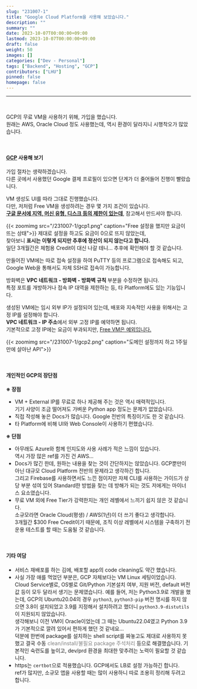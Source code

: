```yaml
---
slug: "231007-1"
title: "Google Cloud Platform을 사용해 보았습니다."
description: ""
summary: ""
date: 2023-10-07T00:00:00+09:00
lastmod: 2023-10-07T00:00:00+09:00
draft: false
weight: 50
images: []
categories: ["Dev - Personal"]
tags: ["Backend", "Hosting", "GCP"]
contributors: ["LHU"]
pinned: false
homepage: false
---
```


---

<br>

GCP의 무료 VM을 사용하기 위해, 가입을 했습니다.   
원래는 AWS, Oracle Cloud 정도 사용했는데, 역시 환경이 달라지니 시행착오가 많았습니다.   

<br>

#### [GCP][ref0] 사용해 보기
가입 절차는 생략하겠습니다.   
다른 곳에서 사용했던 Google 결제 프로필이 있으면 단계가 더 줄어들어 진행이 빨랐습니다.

VM 생성도 UI를 따라 그대로 진행했습니다.   
다만, 저처럼 Free VM을 생성하려는 경우 몇 가지 조건이 있습니다.   
**[구글 문서에 지역, 머신 유형, 디스크 등의 제한이 있는데][ref1]**, 참고해서 만드셔야 합니다.   

{{< zoomimg src="/231007-1/gcp1.png" caption="Free 설정을 했지만 요금이 뜨는 상태">}}
제대로 설정을 하고도 요금이 0으로 뜨지 않았는데,   
찾아보니 **표시는 이렇게 되지만 추후에 정산이 되지 않는다고 합니다.**   
일단 3개월간은 체험용 Credit이 대신 나갈 테니... 추후에 확인해야 할 것 같습니다.

만들어진 VM에는 따로 접속 설정을 하여 PuTTY 등의 프로그램으로 접속해도 되고,   
Google Web을 통해서도 자체 SSH로 접속이 가능합니다.

방화벽은 **VPC 네트워크 - 방화벽 - 방화벽 규칙** 부분을 수정하면 됩니다.   
특정 포트를 개방하거나 접속 IP 대역을 제한하는 등, 타 Platform에도 있는 기능입니다.

생성된 VM에는 임시 외부 IP가 설정되어 있는데, 배포와 지속적인 사용을 위해서는 고정 IP를 설정해야 합니다.   
**VPC 네트워크 - IP 주소**에서 외부 고정 IP를 예약하면 됩니다.   
기본적으로 고정 IP에는 요금이 부과되지만, [Free VM은 예외입니다.][ref1]

{{< zoomimg src="/231007-1/gcp2.png" caption="도메인 설정까지 하고 1주일만에 살아난 API">}}

<br>

#### 개인적인 GCP의 장단점
**※ 장점**
- VM + External IP를 무료로 하나 제공해 주는 것은 역시 매력적입니다.   
기기 사양이 조금 떨어져도 가벼운 Python app 정도는 문제가 없었습니다.   
- 직접 작성해 놓은 Docs가 많습니다. Google 전반의 특징이기도 한 것 같습니다.   
- 타 Platform에 비해 UI와 Web Console이 사용하기 편했습니다.

**※ 단점**
- 아무래도 Azure와 함께 인지도와 사용 사례가 적은 느낌이 있습니다.   
역시 가장 많은 ref를 가진 건 AWS...   
- Docs가 많긴 한데, 원하는 내용을 찾는 것이 간단하지는 않았습니다. GCP뿐만이 아닌 대규모 Cloud Platform 전반의 문제라고 생각하긴 합니다.   
그리고 Firebase를 사용하면서도 느낀 점이지만 자체 CLI를 사용하는 가이드가 상당 부분 섞여 있어 Standard한 방법을 찾는 데 방해가 되는 것도 저에게는 마이너스 요소였습니다.
- 무료 VM 외에 Free Tier가 강력한지는 개인 레벨에서 느끼기 쉽지 않은 것 같습니다.   
소규모라면 Oracle Cloud(평생) / AWS(1년)이 더 쓰기 좋다고 생각합니다.   
3개월간 $300 Free Credit이기 때문에, 조직 이상 레벨에서 시스템을 구축하기 전 운용 테스트를 할 때는 도움될 것 같습니다.


<br>

#### 기타 여담
- 서비스 재배포를 하는 김에, 배포할 app의 code cleaning도 약간 했습니다.   
- 사실 가장 애를 먹었던 부분은, GCP 자체보다는 VM Linux 세팅이었습니다.   
Cloud Service별로, OS별로 Git/Python 기본설치 여부, 지원 버전, default 버전값 등이 모두 달라서 생기는 문제였습니다. 
예를 들어, 저는 Python3.9로 개발을 했는데, GCP의 Ubuntu20.04의 경우 `python3`, `python3-pip` 버전 명시를 하지 않으면 3.8이 설치되었고 3.9를 지정해서 설치하려고 했더니 `python3.9-distutils`이 지원되지 않았습니다.   
생각해보니 이전 VM이 Oracle이었는데 그 때는 Ubuntu22.04였고 Python 3.9가 기본적으로 깔려 있어서 편하게 했던 것 같네요...   
덕분에 한번에 package를 설치하는 shell script를 짜놓고도 제대로 사용하지 못했고 결국 수동 <span style="color: gray">clean/install/불필요 package 주석처리</span> 등으로 해결했습니다. 기본적인 숙련도를 높이고, dev/prd 환경을 최대한 맞추려는 노력이 필요할 것 같습니다.
- https는 `certbot`으로 적용했습니다. GCP에서도 LB로 설정 가능하긴 합니다.   
ref가 많지만, 소규모 앱을 사용할 때는 많이 사용하니 따로 조용히 정리해 두려고 합니다.

[ref0]: https://cloud.google.com/?hl=ko
[ref1]: https://cloud.google.com/free/docs/free-cloud-features?hl=ko#compute